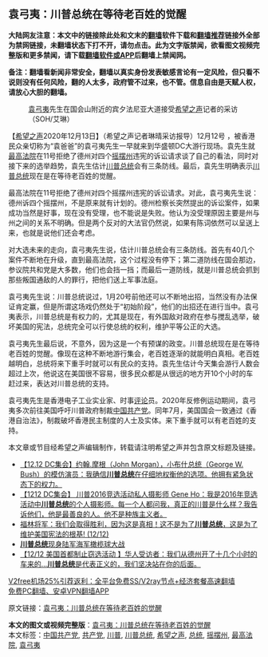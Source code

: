  <h2>袁弓夷：川普总统在等待老百姓的觉醒</h2> <p class="notice"><b>大陆网友注意：本文中的链接除此处和文末的<a href="https://github.com/bannedbook/fanqiang" >翻墙</a>软件下载和<a href="https://github.com/killgcd/justmysocks/blob/master/README.md">翻墙推荐</a>链接外全部为禁网链接，未翻墙状态下打不开，请勿点击。此为文字版禁闻，欲看图文视频完整版和更多禁闻，请下载<a href="https://github.com/bannedbook/fanqiang">翻墙软件或APP</a>后翻墙上禁闻网。</p><p>备注：翻墙看新闻非常安全，翻墙以真实身份发表敏感言论有一定风险，但只看不说则没有任何风险，翻的人太多，政府管不过来，也不管。信息自由是天赋人权，请放心大胆的翻墙。</b></p>  <div class="entry"> <figure><figcaption><a href="https://www.bannedbook.org/bnews/tag/%e8%a2%81%e5%bc%93%e5%a4%b7/" class="st_tag internal_tag" rel="tag" title="标签 袁弓夷 下的日志">袁弓夷</a>先生在国会山附近的宾夕法尼亚大道接受<a href="https://www.bannedbook.org/bnews/tag/%e5%b8%8c%e6%9c%9b%e4%b9%8b%e5%a3%b0/" class="st_tag internal_tag" rel="tag" title="标签 希望之声 下的日志">希望之声</a>记者的采访（SOH/艾琳）</figcaption></figure> <p>【<span class='wp_keywordlink_affiliate'><a href="https://www.soundofhope.org" title="希望之声" target="_blank">希望之声</a></span>2020年12月13日】（希望之声记者琳晴采访报导）12月12号 ，被香港民众亲切称为“袁爸爸”的袁弓夷先生一早就来到华盛顿DC大游行现场。袁先生就<a href="https://www.bannedbook.org/bnews/tag/%e6%9c%80%e9%ab%98%e6%b3%95%e9%99%a2/" class="st_tag internal_tag" rel="tag" title="标签 最高法院 下的日志">最高法院</a>在11号拒绝了德州对四个<a href="https://www.bannedbook.org/bnews/tag/%E6%91%87%E6%91%86%E5%B7%9E/" class="st_tag internal_tag" rel="tag" title="标签 摇摆州 下的日志">摇摆州</a>违宪的诉讼请求谈了自己的看法，同时对接下来的选举趋势，袁先生估计<a href="https://www.bannedbook.org/bnews/tag/%e5%b7%9d%e6%99%ae/" class="st_tag internal_tag" rel="tag" title="标签 川普 下的日志">川普</a><a href="https://www.bannedbook.org/bnews/tag/%e6%80%bb%e7%bb%9f/" class="st_tag internal_tag" rel="tag" title="标签 总统 下的日志">总统</a>会有三条防线。最后，袁先生明确表示<a href="https://www.bannedbook.org/bnews/tag/%E5%B7%9D%E6%99%AE%E6%80%BB%E7%BB%9F/" class="st_tag internal_tag" rel="tag" title="标签 川普总统 下的日志">川普总统</a>现在是在等待老百姓的觉醒。</p> <p>最高法院在11号拒绝了德州对四个摇摆州违宪的诉讼请求。对此，袁弓夷先生说：德州诉四个摇摆州，不是原来就有计划的。德州检察长突然提出的诉讼案件，如果成功当然是好事，现在没有受理，也不能说是失败。他认为没受理原因主要是州与州之间的关系不明确。但是两个反对的大法官仍然说，如果有陈词依然可以呈送上来，也就是说他们还会考虑。</p>  <p>对大选未来的走向，袁弓夷先生说，估计川普总统会有三条防线。首先有40几个案件不断地在升级，直到最高法院，这个过程没有停下；第二道防线在国会那边，参议院共和党是大多数，他们也会挡一挡；而最后一道防线，就是川普总统会抓到那些叛国通敌的人的罪行，把他们送上军事法庭。</p> <p>袁弓夷先生说：川普总统说过，1月20号前他还可以不断地出招，当然没有办法保证肯定赢，但是所谓这场戏仍然处于“初始阶段”，他们的出招还在进行当中。袁弓夷表示，川普总统是有权力的，尤其是现在，有外国敌对政府在参与搅乱选举，破坏美国的宪法，总统完全可以行使总统的权利，维护平等公正的大选。</p>  <p>袁弓夷先生最后说，不意外，因为这是一个有预谋的政变。川普总统现在是在等待老百姓的觉醒。像现在这种不断地游行集会，老百姓逐渐的就能明白真相。老百姓越明白，总统将来下重手时就可以有民众的支持。袁先生估计今天集会游行人数会超过上次，他说这在美国很不容易，很多民众都是从很远的地方开10个小时的车赶过来，表达对川普总统的支持。</p> <p>袁弓夷先生是香港电子工业实业家、时事<span class='wp_keywordlink_affiliate'><a href="https://www.bannedbook.org/bnews/comments/" title="新闻评论" target="_blank">评论</a></span>员。2020年反修例运动期间，袁弓夷多次前往美国呼吁川普政府制裁<span class='wp_keywordlink_affiliate'><a href="https://www.bannedbook.org/" title="中国" target="_blank">中国</a></span><a href="https://www.bannedbook.org/bnews/tag/%e5%85%b1%e4%ba%a7%e5%85%9a/" class="st_tag internal_tag" rel="tag" title="标签 共产党 下的日志">共产党</a>。同年7月，美国国会一致通过《香港自治法》，制裁破坏香港民主制度的人士及实体。来下重手就可以有老百姓的支持。</p>  <p>本文章或节目经希望之声编辑制作，转载请注明希望之声并包含原文标题及链接。</p> <ul class='op-related-articles' title='相关阅读'> <li><a href='https://www.bannedbook.org/bnews/bannedvideo/20201213/1447184.html' target='_blank'>【12.12 DC集会】约翰.摩根（John Morgan），小布什总统（George W. Bush）的模仿演员：我确信<b>川普总统</b>在仔细地权衡他的选项。他拥有紧急状态下的权力。</a></li> <li><a href='https://www.bannedbook.org/bnews/bannedvideo/20201213/1447177.html' target='_blank'>【1212 DC集会】 川普2016竞选活动私人摄影师 Gene Ho：我是2016年竞选活动中<b>川普总统</b>的个人摄影师。每一个人都问我，真正的川普是什么样？我告诉他们，他是最善良的人。他不是种族主义者。</a></li> <li><a href='https://www.bannedbook.org/bnews/bannedvideo/20201213/1447095.html' target='_blank'>福林将军：我们会取得胜利，因为这是真相！这不是为了<b>川普总统</b>，这是为了维护美国宪法的根基! (12/12)</a></li> <li><a href='https://www.bannedbook.org/bnews/bannedvideo/20201213/1446971.html' target='_blank'><b>川普总统</b>现身陆军海军橄榄球大战</a></li> <li><a href='https://www.bannedbook.org/bnews/bannedvideo/20201213/1446677.html' target='_blank'>【12/12 美国首都制止窃选活动 】华人受访者：我们从德州开了十几个小时的车来的...<b>川普总统</b>是代表正义的，我们坚决站在你的后面。</a></li> </ul> <p class="texttj"> <a href="https://github.com/bannedbook/fanqiang/wiki/V2ray%E6%9C%BA%E5%9C%BA" target="_blank">V2free机场25%引荐返利：全平台免费SS/V2ray节点+经济套餐高速翻墙</a><br/> <a href="https://github.com/bannedbook/fanqiang/wiki/%E7%A6%81%E9%97%BB%E7%BD%91%E5%AE%89%E5%8D%93%E7%BF%BB%E5%A2%99%E6%96%B0%E9%97%BBAPP" target="_blank">免费PC翻墙、安卓VPN翻墙APP</a></p><p>原文链接：<a class="src_link"  href="https://www.soundofhope.org/post/453256" target="_blank">袁弓夷：川普总统在等待老百姓的觉醒</a></p><a name='sharetosocial'></a>       <div><b>本文的图文或视频完整版</b>：<a href='https://www.bannedbook.org/bnews/comments/20201214/1447291.html'>袁弓夷：川普总统在等待老百姓的觉醒</a></div>  </div><!--END ENTRY--> <div class="postfooter"> <div>本文标签：<a href="https://www.bannedbook.org/bnews/tag/%e4%b8%ad%e5%9b%bd%e5%85%b1%e4%ba%a7%e5%85%9a/" rel="tag">中国共产党</a>, <a href="https://www.bannedbook.org/bnews/tag/%e5%85%b1%e4%ba%a7%e5%85%9a/" rel="tag">共产党</a>, <a href="https://www.bannedbook.org/bnews/tag/%e5%b7%9d%e6%99%ae/" rel="tag">川普</a>, <a href="https://www.bannedbook.org/bnews/tag/%E5%B7%9D%E6%99%AE%E6%80%BB%E7%BB%9F/" rel="tag">川普总统</a>, <a href="https://www.bannedbook.org/bnews/tag/%e5%b8%8c%e6%9c%9b%e4%b9%8b%e5%a3%b0/" rel="tag">希望之声</a>, <a href="https://www.bannedbook.org/bnews/tag/%e6%80%bb%e7%bb%9f/" rel="tag">总统</a>, <a href="https://www.bannedbook.org/bnews/tag/%E6%91%87%E6%91%86%E5%B7%9E/" rel="tag">摇摆州</a>, <a href="https://www.bannedbook.org/bnews/tag/%e6%9c%80%e9%ab%98%e6%b3%95%e9%99%a2/" rel="tag">最高法院</a>, <a href="https://www.bannedbook.org/bnews/tag/%e8%a2%81%e5%bc%93%e5%a4%b7/" rel="tag">袁弓夷</a></div>  </div><!--END POSTFOOTER--> 